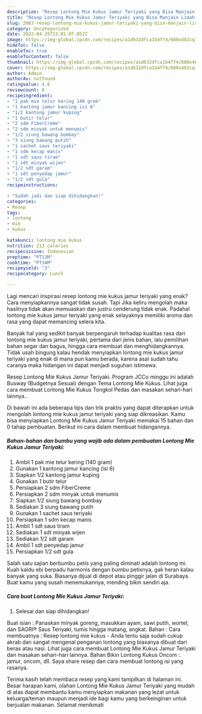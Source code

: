 ```yaml
---
description: "Resep Lontong Mie Kukus Jamur Teriyaki yang Bisa Manjain Lidah, Buat Buka Puasa Lezat"
title: "Resep Lontong Mie Kukus Jamur Teriyaki yang Bisa Manjain Lidah, Buat Buka Puasa Lezat"
slug: 2083-resep-lontong-mie-kukus-jamur-teriyaki-yang-bisa-manjain-lidah-buat-buka-puasa-lezat
category: Uncategorized
date: 2022-04-25T12:01:07.852Z
image: https://img-global.cpcdn.com/recipes/a1d632dfca1b4f74/680x482cq70/lontong-mie-kukus-jamur-teriyaki-foto-resep-utama.jpg
hideToc: false
enableToc: true
enableTocContent: false
thumbnail: https://img-global.cpcdn.com/recipes/a1d632dfca1b4f74/680x482cq70/lontong-mie-kukus-jamur-teriyaki-foto-resep-utama.jpg
cover: https://img-global.cpcdn.com/recipes/a1d632dfca1b4f74/680x482cq70/lontong-mie-kukus-jamur-teriyaki-foto-resep-utama.jpg
author: Admin
authorAv: notfound
ratingvalue: 4.8
reviewcount: 8
recipeingredient:
- "1 pak mie telur kering 140 gram"
- "1 kantong jamur kancing isi 6"
- "1/2 kantong jamur kuping"
- "1 butir telur"
- "2 sdm FiberCreme"
- "2 sdm minyak untuk menumis"
- "1/2 siung bawang bombay"
- "3 siung bawang putih"
- "1 sachet saus teriyaki"
- "1 sdm kecap manis"
- "1 sdt saus tiram"
- "1 sdt minyak wijen"
- "1/2 sdt garam"
- "1 sdt penyedap jamur"
- "1/2 sdt gula"
recipeinstructions:

- "Sudah jadi dan siap dihidangkan!"
categories:
- Resep
tags:
- lontong
- mie
- kukus

katakunci: lontong mie kukus 
nutrition: 213 calories
recipecuisine: Indonesian
preptime: "PT13M"
cooktime: "PT34M"
recipeyield: "3"
recipecategory: Lunch

---
```



Lagi mencari inspirasi resep lontong mie kukus jamur teriyaki yang enak? Cara menyiapkannya sangat tidak susah. Tapi Jika keliru mengolah maka hasilnya tidak akan memuaskan dan justru cenderung tidak enak. Padahal lontong mie kukus jamur teriyaki yang enak selayaknya memiliki aroma dan rasa yang dapat memancing selera kita.


Banyak hal yang sedikit banyak berpengaruh terhadap kualitas rasa dari lontong mie kukus jamur teriyaki, pertama dari jenis bahan, lalu pemilihan bahan segar dan bagus, hingga cara membuat dan menghidangkannya. Tidak usah bingung kalau hendak menyiapkan lontong mie kukus jamur teriyaki yang enak di mana pun kamu berada, karena asal sudah tahu caranya maka hidangan ini dapat menjadi suguhan istimewa.

Resep Lontong Mie Kukus Jamur Teriyaki. Program JCCo minggu ini adalah Busway (Budgetnya Sesuai) dengan Tema Lontong Mie Kukus. Lihat juga cara membuat Lontong Mie Kukus Tongkol Pedas dan masakan sehari-hari lainnya..


Di bawah ini ada beberapa tips dan trik praktis yang dapat diterapkan untuk mengolah lontong mie kukus jamur teriyaki yang siap dikreasikan. Kamu bisa menyiapkan Lontong Mie Kukus Jamur Teriyaki memakai 15 bahan dan 0 tahap pembuatan. Berikut ini cara dalam membuat hidangannya.

<!--inarticleads1-->

##### Bahan-bahan dan bumbu yang wajib ada dalam pembuatan Lontong Mie Kukus Jamur Teriyaki:

1. Ambil 1 pak mie telur kering (140 gram)
1. Gunakan 1 kantong jamur kancing (isi 6)
1. Siapkan 1/2 kantong jamur kuping
1. Gunakan 1 butir telur
1. Persiapkan 2 sdm FiberCreme
1. Persiapkan 2 sdm minyak untuk menumis
1. Siapkan 1/2 siung bawang bombay
1. Sediakan 3 siung bawang putih
1. Gunakan 1 sachet saus teriyaki
1. Persiapkan 1 sdm kecap manis
1. Ambil 1 sdt saus tiram
1. Sediakan 1 sdt minyak wijen
1. Sediakan 1/2 sdt garam
1. Ambil 1 sdt penyedap jamur
1. Persiapkan 1/2 sdt gula


Salah satu sajian berbumbu petis yang paling diminati adalah lontong mi. Kuah kaldu ebi berpadu harmonis dengan bumbu petisnya, gak heran kalau banyak yang suka. Biasanya dijual di depot atau pinggir jalan di Surabaya. Buat kamu yang susah menemukannya, mending bikin sendiri aja. 

<!--inarticleads2-->

##### Cara buat Lontong Mie Kukus Jamur Teriyaki:


1. Selesai dan siap dihidangkan!

Buat isian : Panaskan minyak goreng, masukkan ayam, sawi putih, wortel, dan SAORI® Saus Teriyaki, tumis hingga matang, angkat. Bahan : Cara membuatnya : Resep lontong mie kukus - Anda tentu saja sudah cukup akrab dan sangat mengenal penganan lontong yang biasanya dibuat dari beras atau nasi. Lihat juga cara membuat Lontong Mie Kukus Jamur Teriyaki dan masakan sehari-hari lainnya. Bahan Bikin Lontong Kukus Oncom :. jamur, oncom, dll. Saya share resep dan cara membuat lontong isi yang rasanya. 

Terima kasih telah membaca resep yang kami tampilkan di halaman ini. Besar harapan kami, olahan Lontong Mie Kukus Jamur Teriyaki yang mudah di atas dapat membantu kamu menyiapkan makanan yang lezat untuk keluarga/teman maupun menjadi ide bagi kamu yang berkeinginan untuk berjualan makanan. Selamat menikmati
